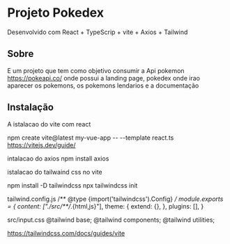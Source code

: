 # Projeto Pokedex 
Desenvolvido com React + TypeScrip + vite + Axios + Tailwind

## Sobre

E um projeto que tem como objetivo consumir a Api pokemon https://pokeapi.co/ 
onde possui a landing page, pokedex onde irao aparecer os pokemons, os pokemons lendarios e 
a documentação

## Instalação

A istalacao do vite com react

npm create vite@latest my-vue-app -- --template react.ts
https://vitejs.dev/guide/

intalacao do axios
npm install axios 

istalacao do tailwaind css no vite

npm install -D tailwindcss
npx tailwindcss init

tailwind.config.js
/** @type {import('tailwindcss').Config} */
module.exports = {
  content: ["./src/**/*.{html,js}"],
  theme: {
    extend: {},
  },
  plugins: [],
}

src/input.css
@tailwind base;
@tailwind components;
@tailwind utilities;

https://tailwindcss.com/docs/guides/vite

